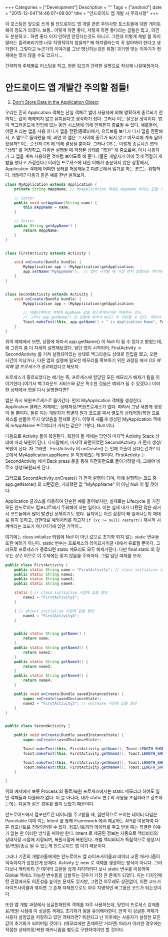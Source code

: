 +++
Categories = ["Development"]
Description = ""
Tags = ["android"]
date = "2015-12-04T14:46:07+09:00"
title = "안드로이드 앱 개발 시 주의사항"
+++

이 포스팅은 앞으로 쓰게 될 안드로이드 앱 개발 관련 주의사항 포스트들에 대한 게이트웨이 정도가 되겠다.
보통.. 이렇게 하면 좋다, 저렇게 하면 좋다라는 글들은 많고, 의견도 분분하고.. 하면 좋다 이지 안하면 안된다는것도 아니고.
그런데 이렇게 제발 쫌 하지 말라는 흘려버리기엔 너무 치명적이지 않을까? 왜 하지말라는지 꼭 알아봐야 한다고 생각한다. 그렇다고 누군가의 이야기를 그냥 맹신하는것은 위험! 과거엔 맞는 이야기가 현재에는 맞지 않을 수도 있으니...

간략하게 주제별로 리스팅을 하고, 원문 링크과 간략한 설명으로 작성해 나갈예정이다. 

# 안드로이드 앱 개발간 주의할 점들!

1. [Don't Store Data in the Application Object](http://www.developerphil.com/dont-store-data-in-the-application-object/) 

우리는 흔히 Application 객체는 단일 객체로 앱이 사용자에 의해 명확하게 종료되기 전 까지는 값이 해제되지 않고 유지된다고 생각하기 쉽다. 그러나 이는 잘못된 생각이다. 앱이 백그라운드에 진입해 있는 동안 시스템에 의해 언제든지 종료될 수 있다. 예를들어, 어떤 A 라는 앱을 사용 하다가 앱을 전환(종료x)해서, 유튜브를 보다가 다시 앱을 전환해서, A 앱으로 돌아왔을 때, 과연 이 앱은 그 사이에 종료가 되지 않고 메모리에 계속 남아있을까? 이는 순전히 OS 에 의해 결정될 뿐이다. 그러나 OS 는 이렇게 종료시킨 앱의 "상태" 를 저장하고, 다음번 실행될 때 저장된 상태를 "복원" 해 줌으로써, 마치 사용자가 그 앱을 계속 사용하던 것처럼 보이도록 해 준다. (물론 개발자가 이에 맞게 적절히 개발을 했다고 가정한다.)  이러한 프로세스에 대한 이해가 충분하지 않은 상황에서, Application 객체에 어떠한 상태를 저장해두고 다른곳에서 읽기를 하는 코드는 위험하다. 왜일까? 다음과 같은 예를 한번 살펴보자. 

```java
class MyApplication extends Application {
    private String mAppName; // MyApplication 객체는 AppName 이라는 값을 가지고 있다. 기본값은 별도로 지정되어있지 않으므로 Null 이다. 

    // Setter
    public void setAppName(String name) { 
        this.mAppName = name;
    }

    // Getter
    public String getAppName() {
        return mAppName;
    }
}


class FirstActivity extends Activity {

    void onCreate(Bundle bundle) {
        MyApplication app = (MyApplication)getApplication;
		app.setName("MyAppName");  // 앱이 시작될 때 가장 먼저 실행되는 액티비티에서 애플리케이션 객체에 접근하여 AppName 을 지정해주고 있다. 
	}
}


class SecondActivity extends Activity {
    void onCreate(Bundle bundle) {
	    MyApplication app = (MyApplication)getApplication;

        // 애플리케이션 객체의 AppName 값을 토스트메시지로 띄워주는 코드. 
        // 그러나 app.getName() 은 상황에 따라서 Null 이 리턴될 수 있다. 따라서 이 코드는 NullPointerException 이 발생할 수 있는 잘못된 코드이다.
		Toast.makeText(this, app.getName() + " is Application Name", Toast.LENGTH_SHORT).show();  
	}
}


```

위의 예제에서 보면, 상황에 따라서 app.getName() 이 Null 이 될 수 있다고 밝혔는데, 왜 그런지 좀 더 자세히 설명해보겠다. 
일단 앱이 시작되어, FirstActivity -> SecondActivity 를 거쳐 실행되어있는 상태로 백그라운드 상태로 진입을 했고, 오랜 시간이 지났거나, 다른 앱의 실행에 필요한 메모리를 확보하기 위한 과정등 에서 *OS 에 의해 앱 프로세스가 종료*되었다고 해보자. 


프로세스가 종료되었다는 얘기는 즉, 프로세스에 할당된 모든 메모리가 해제가 됨을 이야기한다.(여기서 백그라운드 서비스와 같은 특수한 것들은 예외가 될 수 있겠다.)
이러한 상태에서 앱을 다시 실행한다면? 


앱은 즉시 복원프로세스로 들어간다. 먼저 MyApplication 객체를 생성한다. Application 클래스 자체에는 상태저장/복원프로세스가 없다. 따라서 그냥 새롭게 생성이 될 뿐이다. 
물론 이는 개발자가 특별히 뭔가 코드를 짜서 별도의 상태저장/복원 프로세스를 만들어 두지 않았음을 전제로 한다. 
이렇게 새롭게 생성된 MyApplication 객체의 mAppName 프로퍼티가 가지는 값은? 그렇다, Null 이다. 


다음으로 Activity 들이 복원된다. 복원이 될 때에는 당연히 마지막 Activity Stack 상태에 따라 복원이 된다. 다시말해서, 마지막 화면이었던 SecondActivity 가 먼저 생성/복원이 된다. 
자 그러면.. FirstActivity 의 onCreate() 는 언제 호출이 된다는건가? 이곳에서 MyApplication.appName 을 지정해줬는데 말이다. 
FirstActivity 는 SecondActivity 에서 Back press 등을 통해 이전화면으로 돌아가려할 때, 그떄야 비로소 생성/복원되게 된다.


그러므로 SecondActivity.onCreate() 가 먼저 실행이 되며, 이떄 실행하는 코드 중 app.getName() 의 리턴값은, 기대했던 값 "MyAppName" 이 아닌 Null 이 될 것이다. 


Application 클래스를 이용하여 단순한 예를 들어놨지만, 실제로는 Lifecycle 을 가진 모든 안드로이드 컴포너트에서 주의해야 하는 일이다. 
이는 실제 내가 다뤘던 많은 레거시 코드들에서 많이 발견된 문제이기도 했다. 심지어는 이런 상황이 왜 일어나는지 제대로 알지 못하고, 급한대로 예외처리를 하고자 
`if (xx != null) restart()` 
재시작 시켜버리는 코드가 여기저기에 있던 기억이...


여기에는 class initialize 타임에 Null 이 아닌 값으로 초기화 되지 않는 static 변수들 또한 예외가 아닌다. static 변수는 프로세스의 라이프사이클 내에서 유효할 뿐이다. 그러므로 프로세스가 종료되면 static 메모리도 모두 해제가된다. 
다만 final static 의 경우는 *상수* 이므로 이 주제에는 맞지 않음을 주의하자.
그럼 일단 예제를 보자.

```java
public class FirstActivity {
    public static String name = "FiratActivity"; // class initialize 시점에 값을 할당
    public static String name2;
    public static String name3;
	public static String name4;

    static { // class initialize 시점에 값을 할당
        name2 = "FirstActivity2";
	}

    { // object initialize 시점에 값을 할당
	    name4 = "FirstActivity4";
    }


    public static String getName() {
        return name;
    }
    public static String getName2() {
        return name2;
    }
    public static String getName3() {
        return name3;
	}
    public static String getName4() {		
	    return name4;
    }

    public void onCreate(Bundle savedInstanceState) {
        super.onCreate(savedInstanceState);
        name3 = "FirstActivity3"; // onCreate 시점에 값을 할당
    }
}


public class SecondActivity {

    public void onCreate(Bundle savedInstanceState) {
        super.onCreate(savedInstanceState);

        Toast.makeText(this, FirstActivity.getName(), Toast.LENGTH_SHORT).show(); // class 초기화 시점에 할당되는 값이므로, 정상적으로 할당된 값을 가져올 수 있다. 
        Toast.makeText(this, FirstActivity.getName2(), Toast.LENGTH_SHORT).show(); // 위 케이스와 동일.

        Toast.makeText(this, FirstActivity.getName3(), Toast.LENGTH_SHORT).show(); // LowMemory 시점에 OS에 의해 앱이 kill 된 후 recreate 되는 경우 getName3() 의 리턴값은 NULL 이다.
		Toast.makeText(this, FirstActivity.getName4(), Toast.LENGTH_SHORT).show(); // getName3() 과 마찬가지로 recreate 시점에서 NULL 값을 리턴한다.
    }
    
}

```

위의 예제에서 보듯 Process 의 종료/복원 프로세스에서는 static 메모리라 하여도 일반 객체들과 다를바가 없다. 
이 뿐 아니라, 내가 static 변수의 사용을 조심하라고 강조하는데는 다음과 같은 경우를 많이 보았기 때문이다. 


안드로이드에서 컴포넌트간 데이터를 주고받을 때, 일반적으로 쓰이는 데이터 타입은 Parcelable 이며 이는 Intent 를 통해 Framework 에서 제공하는 API를 이용하여 다른 컴포넌트로 전달되어질 수 있다. 
컴포넌트끼리 데이터를 주고 받을 때는 특별한 이유가 없는 한 이러한 방식을 써야만 한다. Intent 로 제공된 정보는 자동으로 액티비티의 상태저장 시점에 저장되며, 복원시점에 복원된다. 개별 액티비티가 독립적으로 생성/저장/복원/종료 될 수 있는게 안드로이드 앱 이기 때문이다. 


그러나 기존의 개발자들에게는 안드로이드 앱 라이프사이클과 데이터 교환 매커니즘이 익숙하지가 않았던게 문제다. Activity 는 new 로 객체를 생성하는 방식이 아니다. 그러다보니 액티비티 간 데이터 교환을 쉽게 처리하려다 보니 static 변수를 이용하여 Global 액세스 가능한 변수들을 남발하는 경우가 가장 큰 문제가 되었다. 
이는 디자인패턴 관점에서도 의존성을 높이는 문제도 있지만, 그런건 아무래도 상관없이, 이런 코드가 라이프사이클과 엮이면 그 존재 자체만으로도 아주 치명적인 버그양산 코드가 되는것이다.


또한 앱 개발 과정에서 싱글톤패턴의 객체를 자주 사용하는데, 당연히 프로세스 강제종료/복원 시점에 이 싱글톤 객체도 초기화가 됨을 유의해야한다. 
만약 이 싱글톤 객체가 사용자 설정값을 저장하고 있던 객체라면? 복원되고 난 이후에는 사용자가 설정한 모든 값이 초기화가 되어버릴 것이다. (메모리에만 존재하던 거라면) 따라서 이러한 경우에는 적절한 상태저장/복원 매커니즘을 별도로 구현하여야만 할 것이다.
